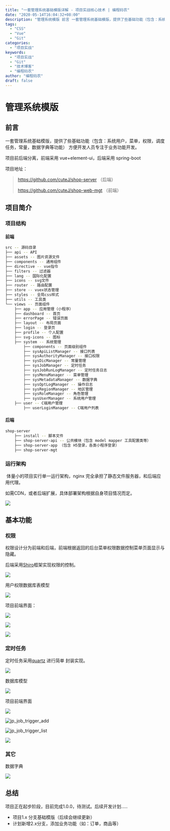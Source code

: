```yaml
---
title: "一套管理系统基础模版详解 - 项目实战核心技术 | 编程码农"
date: "2020-05-14T16:04:32+08:00"
description: "管理系统模版 前言 一套管理系统基础模版，提供了些基础功能（包含：系统用户，菜单，权限，调度任务，常量，数据字典等功能） 方便开发人员专注于业务功能开发。 项目前后端分离，前端采用 vue+element-ui，后端采用 spring-boot 项目地址： > https://github.com/..."
tags:
  - "CSS"
  - "Vue"
  - "Git"
categories:
  - "项目实战"
keywords:
  - "项目实战"
  - "Git"
  - "技术博客"
  - "编程码农"
author: "编程码农"
draft: false
---
```


# 管理系统模版

## 前言

一套管理系统基础模版，提供了些基础功能（包含：系统用户，菜单，权限，调度任务，常量，数据字典等功能） 方便开发人员专注于业务功能开发。

项目前后端分离，前端采用 vue+element-ui，后端采用 spring-boot

项目地址：

> https://github.com/cuteJ/shop-server （后端）
>
> https://github.com/cuteJ/shop-web-mgt （前端）

## 项目简介

### 项目结构

#### 前端

```bash
src -- 源码目录
├── api -- API
├── assets -- 图片资源文件
├── components -- 通用组件
├── directive -- vue指令
├── filters -- 过滤器
├── lang -- 国际化配置
├── icons -- svg文件
├── router -- 路由配置
├── store -- vuex状态管理
├── styles -- 全局css样式
├── utils -- 工具类
└── views -- 页面组件
    ├── app -- 应用管理（小程序）
    ├── dashboard -- 首页
    ├── errorPage -- 错误页面
    ├── layout -- 布局页面
    ├── login -- 登录页
    ├── profile -- 个人配置
    ├── svg-icons -- 图标
    ├── system -- 系统管理
        ├── components -- 页面级别组件
        ├── sysApiListManager -- 接口列表
        ├── sysAuthorityManager -- 接口权限
        ├── sysDicManager -- 常量管理
        ├── sysJobManager -- 定时任务
        ├── sysJobRunLogManager -- 定时任务日志
        ├── sysMenuManager -- 菜单管理
        ├── sysMetadataManager -- 数据字典
        ├── sysOptLogManager -- 操作日志
        ├── sysRegionManager -- 地区管理
        ├── sysRoleManager -- 角色管理
        ├── sysUserManager -- 系统用户管理
    ├── user -- C端用户管理
        ├── userLoginManager -- C端用户列表
```

#### 后端

```bash
shop-server
    ├── install -- 脚本文件
    ├── shop-server-api -- 公共模块（包含 model mapper 工具配置类等）
    ├── shop-server-app （包含 H5登录，各类小程序登录） 
    ├── shop-server-mgt 
```

### 运行架构

​	体量小的项目实行单一运行架构，nginx 完全承担了静态文件服务器，和后端应用代理。

如需CDN，或者后端扩展，具体部署架构根据自身项目情况而定。

![](https://blogs-on.oss-cn-beijing.aliyuncs.com/imgs/ds_home.png)

## 基本功能

### 权限

权限设计分为前端和后端，前端根据返回的后台菜单权限数据控制菜单页面显示与隐藏。

后端采用[Shiro](http://shiro.apache.org/)框架实现权限的控制。

![](https://blogs-on.oss-cn-beijing.aliyuncs.com/imgs/model_user.png)

用户权限数据库表模型

![](https://blogs-on.oss-cn-beijing.aliyuncs.com/imgs/db_user.png)



项目前端界面：

![](https://blogs-on.oss-cn-beijing.aliyuncs.com/imgs/jp_user_user_list.png)

![](https://blogs-on.oss-cn-beijing.aliyuncs.com/imgs/jp_user_role_list.png)

![](https://blogs-on.oss-cn-beijing.aliyuncs.com/imgs/jp_user_menu_list.png)



### 定时任务

定时任务采用[quartz](http://www.quartz-scheduler.org/) 进行简单 封装实现。

![](https://blogs-on.oss-cn-beijing.aliyuncs.com/imgs/model_job.png)

数据库模型

![](https://blogs-on.oss-cn-beijing.aliyuncs.com/imgs/db_job.png)

项目前端界面

![](https://blogs-on.oss-cn-beijing.aliyuncs.com/imgs/jp_job_tp.png)

![jp_job_trigger_add](https://blogs-on.oss-cn-beijing.aliyuncs.com/imgs/jp_job_trigger_add.png)

![jp_job_trigger_list](https://blogs-on.oss-cn-beijing.aliyuncs.com/imgs/jp_job_trigger_list.png)

![](https://blogs-on.oss-cn-beijing.aliyuncs.com/imgs/jp_job_instanceLog.png)

### 其它

数据字典

![](https://blogs-on.oss-cn-beijing.aliyuncs.com/imgs/jp_other_db.png)



## 总结

项目正在起步阶段，目前完成1.0.0，待测试。后续开发计划.....

- 项目1.x 分支基础模版（后续会继续更新）
- 计划新增2.x分支，添加业务功能（如：订单，商品等）